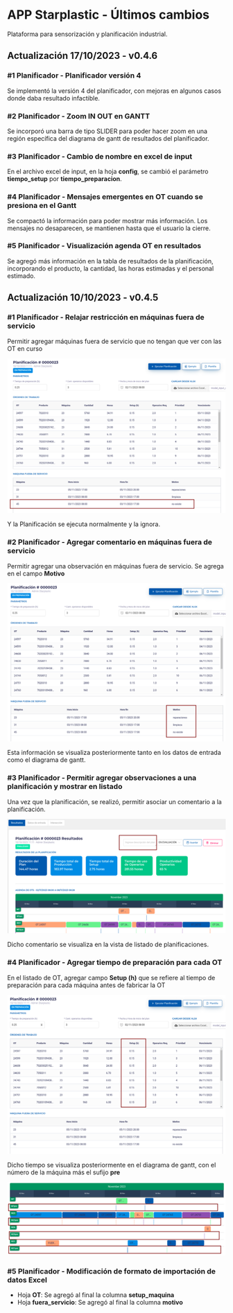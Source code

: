 # APP Starplastic - Últimos cambios

Plataforma para sensorización y planificación industrial.

## Actualización 17/10/2023 - v0.4.6

### #1 Planificador - Planificador versión 4

Se implementó la versión 4 del planificador, con mejoras en algunos casos donde daba resultado infactible.

### #2 Planificador - Zoom IN OUT en GANTT

Se incorporó una barra de tipo SLIDER para poder hacer zoom en una región específica del diagrama de gantt de resultados del planificador.

### #3 Planificador - Cambio de nombre en excel de input

En el archivo excel de input, en la hoja **config**, se cambió el parámetro **tiempo_setup** por **tiempo_preparacion**.

### #4 Planificador - Mensajes emergentes en OT cuando se presiona en el Gantt

Se compactó la información para poder mostrar más información. Los mensajes no desaparecen, se mantienen hasta que el usuario la cierre.

### #5 Planificador - Visualización agenda OT en resultados

Se agregó más información en la tabla de resultados de la planificación, incorporando el producto, la cantidad, las horas estimadas y el personal estimado.

## Actualización 10/10/2023 - v0.4.5

### #1 Planificador - Relajar restricción en máquinas fuera de servicio

Permitir agregar máquinas fuera de servicio que no tengan que ver con las OT en curso

![img](rel20231010-f1.png)

Y la Planificación se ejecuta normalmente y la ignora.

### #2 Planificador - Agregar comentario en máquinas fuera de servicio

Permitir agregar una observación en máquinas fuera de servicio. Se agrega en el campo **Motivo**

![img](rel20231010-f2_a.png)

Esta información se visualiza posteriormente tanto en los datos de entrada como el diagrama de gantt.

### #3 Planificador - Permitir agregar observaciones a una planificación y mostrar en listado

Una vez que la planificación, se realizó, permitir asociar un comentario a la planificación.

![img](rel20231010-f3.png)

Dicho comentario se visualiza en la vista de listado de planificaciones.

### #4 Planificador - Agregar tiempo de preparación para cada OT

En el listado de OT, agregar campo **Setup (h)** que se refiere al tiempo de preparación para cada máquina antes de fabricar la OT

![img](rel20231010-f4_a.png)

Dicho tiempo se visualiza posteriormente en el diagrama de gantt, con el número de la máquina más el sufijo **pre**

![img](rel20231010-f4_b.png)

### #5 Planificador - Modificación de formato de importación de datos Excel

* Hoja **OT**: Se agregó al final la columna **setup_maquina**
* Hoja **fuera_servicio**: Se agregó al final la columna **motivo**

